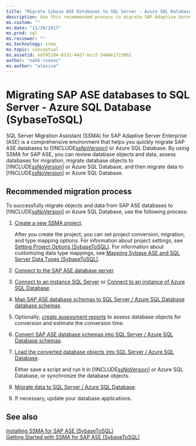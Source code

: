 ```yaml
---
title: "Migrate Sybase ASE Databases to SQL Server - Azure SQL Database | Microsoft Docs"
description: Use this recommended process to migrate SAP Adaptive Server Enterprise databases to SQL Server or Azure SQL Database using SQL Server Migration Assistant (SSMA).
ms.custom: ""
ms.date: "11/30/2017"
ms.prod: sql
ms.reviewer: ""
ms.technology: ssma
ms.topic: conceptual
ms.assetid: ed7952d4-8331-44d7-bccf-3440e17238b2
author: "nahk-ivanov"
ms.author: "alexiva"
---
```

# Migrating SAP ASE databases to SQL Server - Azure SQL Database (SybaseToSQL)
SQL Server Migration Assistant (SSMA) for SAP Adaptive Server Enterprise (ASE) is a comprehensive environment that helps you quickly migrate SAP ASE databases to [!INCLUDE[ssNoVersion](../../includes/ssnoversion-md.md)] or Azure SQL Database. By using SSMA for SAP ASE, you can review database objects and data, assess databases for migration, migrate database objects to [!INCLUDE[ssNoVersion](../../includes/ssnoversion-md.md)] or Azure SQL Database, and then migrate data to [!INCLUDE[ssNoVersion](../../includes/ssnoversion-md.md)] or Azure SQL Database.  
  
## Recommended migration process  
To successfully migrate objects and data from SAP ASE databases to [!INCLUDE[ssNoVersion](../../includes/ssnoversion-md.md)] or Azure SQL Database, use the following process:  
  
1.  [Create a new SSMA project](working-with-ssma-projects-sybasetosql.md).  
  
    After you create the project, you can set project conversion, migration, and type mapping options. For information about project settings, see [Setting Project Options &#40;SybaseToSQL&#41;](../../ssma/sybase/setting-project-options-sybasetosql.md). For information about customizing data type mappings, see [Mapping Sybase ASE and SQL Server Data Types &#40;SybaseToSQL&#41;](../../ssma/sybase/mapping-sybase-ase-and-sql-server-data-types-sybasetosql.md).  
  
2.  [Connect to the SAP ASE database server](connecting-to-sybase-ase-sybasetosql.md).  
  
3.  [Connect to an instance SQL Server](connecting-to-sql-server-sybasetosql.md) or [Connect to an instance of Azure SQL Database](connecting-to-azure-sql-db-sybasetosql.md).  
  
4.  [Map SAP ASE database schemas to SQL Server / Azure SQL Database database schemas](https://msdn.microsoft.com/2c927003-c49d-4fe1-8e3e-5b2899166268).  
  
5.  Optionally, [create assessment reports](assessing-sybase-ase-database-objects-for-conversion-sybasetosql.md) to assess database objects for conversion and estimate the conversion time.  
  
6.  [Convert SAP ASE database schemas into SQL Server / Azure SQL Database schemas](https://msdn.microsoft.com/509cb65d-2f54-427a-83d7-37919cc4e3e3).  
  
7.  [Load the converted database objects into SQL Server / Azure SQL Database](https://msdn.microsoft.com/4c59256f-99a8-4351-9559-a455813dbd06).  
  
    Either save a script and run it in [!INCLUDE[ssNoVersion](../../includes/ssnoversion-md.md)] or Azure SQL Database, or synchronize the database objects.  
  
8.  [Migrate data to SQL Server / Azure SQL Database](https://msdn.microsoft.com/54a39f5e-9250-4387-a3ae-eae47c799811).  
  
9. If necessary, update your database applications.  
  
## See also  
[Installing SSMA for SAP ASE &#40;SybaseToSQL&#41;](../../ssma/sybase/installing-ssma-for-sybase-sybasetosql.md)  
[Getting Started with SSMA for SAP ASE &#40;SybaseToSQL&#41;](../../ssma/sybase/getting-started-with-ssma-for-sybase-sybasetosql.md)  
  
